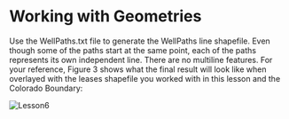 # Working with Geometries

Use the WellPaths.txt file to generate the WellPaths line shapefile. Even though some of the paths start at the same point, each of the paths represents its own independent line. There are no multiline features. For your reference, Figure 3 shows what the final result will look like when overlayed with the leases shapefile you worked with in this lesson and the Colorado Boundary:

![Lesson6](/Assets/Lesson6.jpg)
